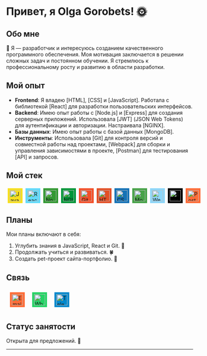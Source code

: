 # Привет, я Olga Gorobets! :sun_with_face:

## Обо мне

:honeybee:
Я — разработчик и интересуюсь созданием качественного программного обеспечения. Моя мотивация заключается в решении сложных задач и постоянном обучении. Я стремлюсь к профессиональному росту и развитию в области разработки.

## Мой опыт

- **Frontend**: Я владею [HTML], [CSS] и [JavaScript]. Работала с библиотекой [React] для разработки пользовательских интерфейсов.
- **Backend**: Имею опыт работы с [Node.js] и [Express] для создания серверных приложений. Использовала [JWT] (JSON Web Tokens) для аутентификации и авторизации. Настраивала [NGINX].
- **Базы данных**: Имею опыт работы с базой данных [MongoDB].
- **Инструменты**: Использовала [Git] для контроля версий и совместной работы над проектами, [Webpack] для сборки и управления зависимостями в проекте, [Postman] для тестирования [API] и запросов.

## Мой стек

<div style="display: flex; flex-direction: row; align-items: center; justify-content: start;">
  <div style="background-color: #f7df1e; display: inline-block; padding: 5px; margin: 4px;">
    <img src="https://simpleicons.org/icons/javascript.svg" width="30" alt="JavaScript" />
  </div>
  <div style="background-color: #61dafb; display: inline-block; padding: 5px; margin: 4px;">
    <img src="https://simpleicons.org/icons/react.svg" width="30" alt="React" />
  </div>
  <div style="background-color: #339933; display: inline-block; padding: 5px; margin: 4px;">
    <img src="https://simpleicons.org/icons/nodedotjs.svg" width="30" alt="Node.js" />
  </div>
  <div style="background-color: #009639; display: inline-block; padding: 5px; margin: 4px;">
    <img src="https://simpleicons.org/icons/nginx.svg" width="30" alt="NGINX" />
  </div>
  <div style="background-color: #f34f29; display: inline-block; padding: 5px; margin: 4px;">
    <img src="https://simpleicons.org/icons/git.svg" width="30" alt="Git" />
  </div>
  <div style="background-color: #e34f26; display: inline-block; padding: 5px; margin: 4px;">
    <img src="https://simpleicons.org/icons/html5.svg" width="30" alt="HTML" />
  </div>
  <div style="background-color: #1572b6; display: inline-block; padding: 5px; margin: 4px;">
    <img src="https://simpleicons.org/icons/css3.svg" width="30" alt="CSS" />
  </div>
  <div style="background-color: #47A248; display: inline-block; padding: 5px; margin: 4px;">
    <img src="https://simpleicons.org/icons/mongodb.svg" width="30" alt="MongoDB" />
  </div>
  <div style="background-color: #8DD6F9; display: inline-block; padding: 5px; margin: 4px;">
    <img src="https://simpleicons.org/icons/webpack.svg" width="30" alt="Webpack" />
  </div>
  <div style="background-color: #000000; display: inline-block; padding: 5px; margin: 4px;">
    <img src="https://simpleicons.org/icons/express.svg" width="30" alt="Express" />
  </div>
  <div style="background-color: #FF6C37; display: inline-block; padding: 5px; margin: 4px;">
    <img src="https://simpleicons.org/icons/postman.svg" width="30" alt="Postman" />
  </div>  
</div>

## Планы

Мои планы включают в себя:

1. Углубить знания в JavaScript, React и Git. :cherry_blossom:
2. Продолжать учиться и развиваться. :four_leaf_clover:
3. Создать pet-проект сайта-портфолио. :rose:

## Связь

<div style="display: flex; flex-direction: row; align-items: center; justify-content: start;">
  <a href="mailto:gorobets.olga74@mail.ru" style="background-color: #FF6C37; padding: 5px; margin: 10px; display: inline-block;">
    <img src="https://simpleicons.org/icons/maildotru.svg" width="30" alt="Email" />
  </a>
  <a href="https://wa.me/821039571805" style="background-color: #25D366; padding: 5px; margin: 10px; display: inline-block;">
    <img src="https://simpleicons.org/icons/whatsapp.svg" width="30" alt="WhatsApp" />
  </a>
  <a href="https://t.me/schast_e_est" style="background-color: #0088cc; padding: 5px; margin: 10px; display: inline-block;">
    <img src="https://simpleicons.org/icons/telegram.svg" width="30" alt="Telegram" />
  </a>
</div>

## Статус занятости

Открыта для предложений. :statue_of_liberty:

---
